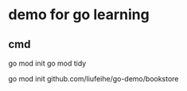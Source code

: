 # demo for go learning

## cmd
go mod init
go mod tidy

 go mod init github.com/liufeihe/go-demo/bookstore
